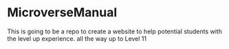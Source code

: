 # MicroverseManual
This is going to be a repo to create a website to help potential students with the level up experience. all the way up to Level 11
